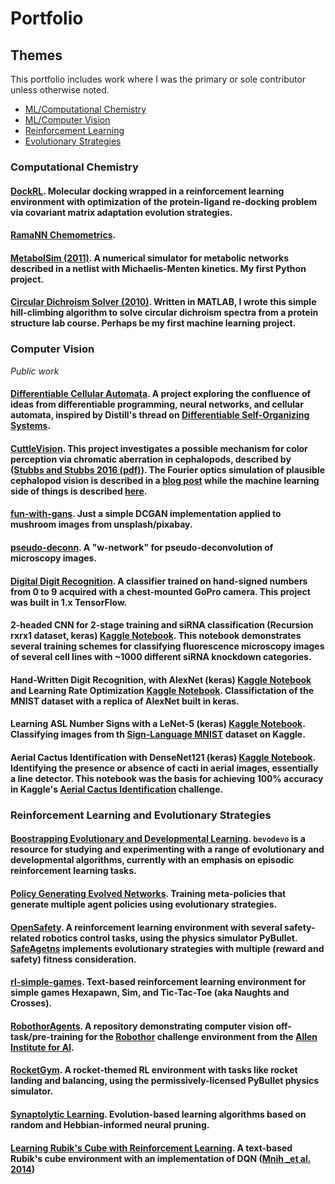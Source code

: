 # Portfolio

## Themes

This portfolio includes work where I was the primary or sole contributor unless otherwise noted. 

* [ML/Computational Chemistry](#compchem)
* [ML/Computer Vision](#cv)
* [Reinforcement Learning](#rl)
* [Evolutionary Strategies](#es)


### Computational Chemistry
<a name="#compchem"></a>

#### [DockRL](https://github.com/rivesunder/DockRL). Molecular docking wrapped in a reinforcement learning environment with optimization of the protein-ligand re-docking problem via covariant matrix adaptation evolution strategies.
#### [RamaNN Chemometrics](https://github.com/rivesunder/ramann-metrics).  
#### [MetabolSim (2011)](https://github.com/rivesunder/metabolsim). A numerical simulator for metabolic networks described in a netlist with Michaelis-Menten kinetics. My first Python project.
#### [Circular Dichroism Solver (2010)](https://github.com/riveSunder/MetabolSim/blob/master/circDichroismSolver.m). Written in MATLAB, I wrote this simple hill-climbing algorithm to solve circular dichroism spectra from a protein structure lab course. Perhaps be my first machine learning project.

### Computer Vision
<a name="#cv"></a>
<em>Public work</em>

#### [Differentiable Cellular Automata](https://github.com/riveSunder/dca). A project exploring the confluence of ideas from differentiable programming, neural networks, and cellular automata, inspired by Distill's thread on [Differentiable Self-Organizing Systems](https://distill.pub/2020/selforg/).
#### [CuttleVision](https://github.com/riveSunder/cuttleVision). This project investigates a possible mechanism for color perception via chromatic aberration in cephalopods, described by ([Stubbs and Stubbs 2016 (pdf)](https://www.pnas.org/content/pnas/113/29/8206.full.pdf)). The Fourier optics simulation of plausible cephalopod vision is described in a [blog post](https://thescinder.com/2016/07/25/through-the-strange-eyes-of-a-cuttlefish/) while the machine learning side of things is described [here](https://thescinder.com/2017/10/10/introducing-ceph-o-vision/). 
#### [fun-with-gans](https://github.com/riveSunder/fun-with-gans). Just a simple DCGAN implementation applied to mushroom images from unsplash/pixabay. 
#### [pseudo-deconn](https://github.com/riveSunder/pseudo-deconn). A "w-network" for pseudo-deconvolution of microscopy images. 
#### [Digital Digit Recognition](https://github.com/riveSunder/digitalDigitRecognition). A classifier trained on hand-signed numbers from 0 to 9 acquired with a chest-mounted GoPro camera. This project was built in 1.x TensorFlow.
#### 2-headed CNN for 2-stage training and siRNA classification (Recursion rxrx1 dataset, keras) [Kaggle Notebook](https://www.kaggle.com/rivesunder/recursion-2-headed-cnn-and-training-in-2-stages). This notebook demonstrates several training schemes for classifying fluorescence microscopy images of several cell lines with ~1000 different siRNA knockdown categories.
#### Hand-Written Digit Recognition, with AlexNet (keras) [Kaggle Notebook](https://www.kaggle.com/rivesunder/topless-alexnet-0-9947) and Learning Rate Optimization [Kaggle Notebook](https://www.kaggle.com/rivesunder/optimizing-learning-rate-in-keras). Classifictation of the MNIST dataset with a replica of AlexNet built in keras. 
#### Learning ASL Number Signs with a LeNet-5 (keras) [Kaggle Notebook](https://www.kaggle.com/rivesunder/learning-asl-signs-with-lenet-5). Classifying images from th [Sign-Language MNIST](https://www.kaggle.com/datamunge/sign-language-mnist) dataset on Kaggle. 
#### Aerial Cactus Identification with DenseNet121 (keras) [Kaggle Notebook](https://www.kaggle.com/rivesunder/headless-densenet-with-keras). Identifying the presence or absence of cacti in aerial images, essentially a line detector. This notebook was the basis for achieving 100% accuracy in Kaggle's [Aerial Cactus Identification](https://www.kaggle.com/c/aerial-cactus-identification) challenge. 

### Reinforcement Learning and Evolutionary Strategies
<a name="#rl"></a>

#### [Boostrapping Evolutionary and Developmental Learning](https://github.com/rivesunder/bevodevo). `bevodevo` is a resource for studying and experimenting with a range of evolutionary and developmental algorithms, currently with an emphasis on episodic reinforcement learning tasks.
#### [Policy Generating Evolved Networks](https://github.com/riveSunder/pgens). Training meta-policies that generate multiple agent policies using evolutionary strategies.
#### [OpenSafety](https://github.com/riveSunder/OpenSafety). A reinforcement learning environment with several safety-related robotics control tasks, using the physics simulator PyBullet. [SafeAgetns](https://github.com/riveSunder/SafeAgents) implements evolutionary strategies with multiple (reward and safety) fitness consideration. 
#### [rl-simple-games](https://github.com/riveSunder/rl-simple-games). Text-based reinforcement learning environment for simple games Hexapawn, Sim, and Tic-Tac-Toe (aka Naughts and Crosses). 
#### [RobothorAgents](https://github.com/riveSunder/RobothorAgents). A repository demonstrating computer vision off-task/pre-training for the [Robothor](https://ai2thor.allenai.org/robothor/challenge/) challenge environment from the [Allen Institute for AI](https://allenai.org/). 
#### [RocketGym](https://github.com/riveSunder/RLRocketGym). A rocket-themed RL environment with tasks like rocket landing and balancing, using the permissively-licensed PyBullet physics simulator.
#### [Synaptolytic Learning](https://github.com/riveSunder/synaptolytic-learning). Evolution-based learning algorithms based on random and Hebbian-informed neural pruning. 
#### [Learning Rubik's Cube with Reinforcement Learning](https://github.com/riveSunder/lrcuberl). A text-based Rubik's cube environment with an implementation of DQN ([Mnih _et al. 2014](https://deepmind.com/research/publications/human-level-control-through-deep-reinforcement-learning))


